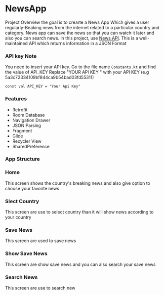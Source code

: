 # NewsApp
Project Overview
the goal is to crearte a News App Which gives a user regularly-Beaking news from the internet related to a particular country and category.
News app can save the news so that you can watch it later and also you can search news. in this project,
use [News API](https://newsapi.org/). This is a well-maintained API which returns information in a JSON Format
### API key Note
You need to insert your API key.
Go to the file name `Constants.kt` and find the value of API_KEY
Replace "YOUR API KEY " with your API KEY (e.g 5a3c72334109bf844ca9b54bad03fd55311)
```
const val API_KEY = "Your Api Key"
````

### Features

* Retrofit
* Room Database
* Navigation Drawer
* JSON Parsing
* Fragment
* Glide
* Recycler View
* SharedPreference

### App Structure

### Home 


This screen shows the country's breaking news and also give option to choose your favorite news

### Slect Country

This screen are use to select country than it will show news according to your country

### Save News


This screen are used to save news


### Show Save News


This screen are show save news and you can also search your save news 


### Search News


This screen are use to search new 

